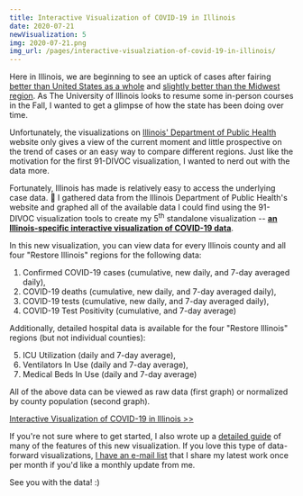 ```yaml
---
title: Interactive Visualization of COVID-19 in Illinois
date: 2020-07-21
newVisualization: 5
img: 2020-07-21.png
img_url: /pages/interactive-visualziation-of-covid-19-in-illinois/
---
```


Here in Illinois, we are beginning to see an uptick of cases after fairing [better than United States as a whole](http://localhost:4000/pages/covid-visualization/?chart=states-normalized&highlight=Illinois&show=highlight-only&y=both&scale=linear&data=cases-daily-7&data-source=jhu&xaxis=right&extra=United%20States#states-normalized) and [slightly better than the Midwest region](http://localhost:4000/pages/covid-visualization/?chart=states-normalized&highlight=Illinois&show=highlight-only&y=both&scale=linear&data=cases-daily-7&data-source=jhu&xaxis=right&extra=US-Midwest#states-normalized).  As The University of Illinois looks to resume some in-person courses in the Fall, I wanted to get a glimpse of how the state has been doing over time.

Unfortunately, the visualizations on [Illinois' Department of Public Health](https://dph.illinois.gov/covid19) website only gives a view of the current moment and little prospective on the trend of cases or an easy way to compare different regions.  Just like the motivation for the first 91-DIVOC visualization, I wanted to nerd out with the data more.

Fortunately, Illinois has made is relatively easy to access the underlying case data. &#x1F389;  I gathered data from the Illinois Department of Public Health's website and graphed all of the available data I could find using the 91-DIVOC visualization tools to create my 5<sup>th</sup> standalone visualization -- [**an Illinois-specific interactive visualization of COVID-19 data**](/pages/interactive-visualziation-of-covid-19-in-illinois/).

In this new visualization, you can view data for every Illinois county and all four "Restore Illinois" regions for the following data:

1. Confirmed COVID-19 cases (cumulative, new daily, and 7-day averaged daily),
2. COVID-19 deaths (cumulative, new daily, and 7-day averaged daily),
3. COVID-19 tests (cumulative, new daily, and 7-day averaged daily),
4. COVID-19 Test Positivity (cumulative, and 7-day average)

Additionally, detailed hospital data is available for the four "Restore Illinois" regions (but not individual counties):

5. ICU Utilization (daily and 7-day average),
6. Ventilators In Use (daily and 7-day average),
7. Medical Beds In Use (daily and 7-day average)

All of the above data can be viewed as raw data (first graph) or normalized by county population (second graph).


<div class="card">
  <a href="/pages/interactive-visualziation-of-covid-19-in-illinois/">Interactive Visualization of COVID-19 in Illinois &gt;&gt;</a>
</div>

If you're not sure where to get started, I also wrote up a [detailed guide](/pages/interactive-visualziation-of-covid-19-in-illinois/guide/) of many of the features of this new visualization.  If you love this type of data-forward visualizations, [I have an e-mail list](https://forms.gle/oLXWdijmr9i2Yxau9) that I share my latest work once per month if you'd like a monthly update from me.

See you with the data! :)



